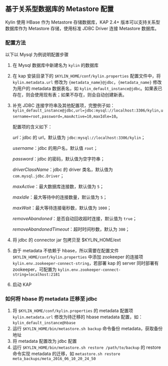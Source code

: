 ## 基于关系型数据库的 Metastore 配置
Kylin 使用 HBase 作为 Metastore 存储数据库，KAP 2.4+ 版本可以支持关系型数据库作为 Metastore 存储，使用标准 JDBC Driver 连接 Metastore 数据库。

### 配置方法
以下以 Mysql 为例说明配置步骤
1. 在 Mysql 数据库中新建名为 `kylin` 的数据库

2. 在 kap 安装目录下的 `$KYLIN_HOME/conf/kylin.properties` 配置文件中，将 `kylin.metadata.url` 修改为 `{metadata_name}@jdbc`，`{metadata_name}` 修改为用户的 metadata 数据表名，如 `kylin_default_instance@jdbc`。如果表已存在，则会使用现有表；如果不存在，则会自动创建新表。

3. 补充 JDBC 连接字符串及其他配置项，完整例子如：`kylin_default_instance@jdbc,url=jdbc:mysql://localhost:3306/kylin,username=root,password=,maxActive=10,maxIdle=10`。

   配置项的含义如下：

     *url*：jdbc 的 url，默认值为 `jdbc:mysql://localhost:3306/kylin`；

     *username*：jdbc 的用户名，默认值 `root`；

     *password*：jdbc 的密码，默认值为空字符串；

     *driverClassName*：jdbc 的 driver 类名，默认值为 `com.mysql.jdbc.Driver`；

     *maxActive*：最大数据库连接数，默认值为 `5`；

     *maxIdle*：最大等待中的连接数量，默认值为 `5`；

     *maxWait*：最大等待连接毫秒数，默认值为 `1000`；

     *removeAbandoned*：是否自动回收超时连接，默认值为 `true`；

     *removeAbandonedTimeout*：超时时间秒数，默认为 `300`；

4. 将 jdbc 的 connector jar 包拷贝至 $KYLIN_HOME/ext

5. 由于 metadata 不依赖于 hbase，所以需要在配置文件 `$KYLIN_HOME/conf/kylin.properties` 中添加 zookeeper 的连接项 `kylin.env.zookeeper-connect-string`，若部署 kap 的 server 同时部署有
   zookeeper，可配置为 `kylin.env.zookeeper-connect-string=localhost:2181`

6. 启动 KAP

###  如何将 hbase 的 metadata 迁移至 jdbc
1. 将 `$KYLIN_HOME/conf/kylin.properties` 的 metadata 配置项 `kylin.metadata.url` 修改为待迁移的 hbase metadata 配置，如：`kylin_default_instance@hbase`
2. 运行 `$KYLIN_HOME/bin/metastore.sh backup` 命令备份 metadata，获取备份地址
3. 将 metadata 配置改为 jdbc 配置
4. 运行 `$KYLIN_HOME/bin/metastore.sh restore /path/to/backup` 的 restore 命令实现 metadata 的迁移，如 `metastore.sh restore meta_backups/meta_2016_06_10_20_24_50`
